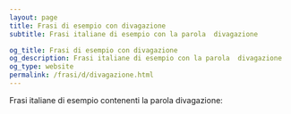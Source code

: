 ```yaml
---
layout: page
title: Frasi di esempio con divagazione 
subtitle: Frasi italiane di esempio con la parola  divagazione

og_title: Frasi di esempio con divagazione 
og_description: Frasi italiane di esempio con la parola  divagazione
og_type: website
permalink: /frasi/d/divagazione.html
---
```


Frasi italiane di esempio contenenti la parola divagazione:


